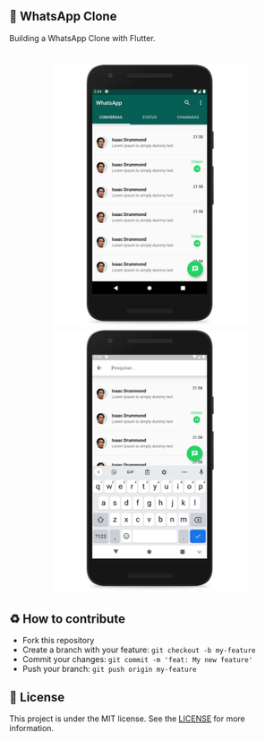 ## :iphone: WhatsApp Clone 
Building a WhatsApp Clone with Flutter.

<h1 align="center">
    <img alt="Template" src="./assets/images/preview-home.png" width="350px" />
    <img alt="Template" src="./assets/images/preview-search.png" width="350px" />
</h1>
 
## :recycle: How to contribute  
- Fork this repository
- Create a branch with your feature: `git checkout -b my-feature`
- Commit your changes: `git commit -m 'feat: My new feature'`
- Push your branch: `git push origin my-feature`

## :memo: License  
This project is under the MIT license. See the [LICENSE](LICENSE)  for more information.
